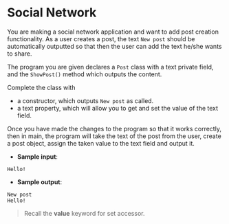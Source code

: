 # Social Network

You are making a social network application and want to add post creation functionality. As a user creates a post, the text `New post` should be automatically outputted so that then the user can add the text he/she wants to share.

The program you are given declares a `Post` class with a text private field, and the `ShowPost()` method which outputs the content.

Complete the class with
- a constructor, which outputs `New post` as called.
- a text property, which will allow you to get and set the value of the text field.

Once you have made the changes to the program so that it works correctly, then in main, the program will take the text of the post from the user, create a post object, assign the taken value to the text field and output it.

- **Sample input**:  
```
Hello!
```

- **Sample output**:  
```
New post
Hello!
```

>Recall the **value** keyword for set accessor.

